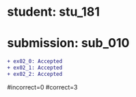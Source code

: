 # student: stu_181
# submission: sub_010

```diff
+ ex02_0: Accepted
+ ex02_1: Accepted
+ ex02_2: Accepted
```
#incorrect=0
#correct=3
